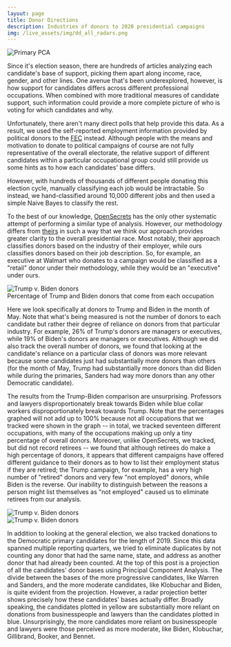 ```yaml
---
layout: page
title: Donor Directions
description: Industries of donors to 2020 presidential campaigns
img: /live_assets/img/dd_all_radars.png
---
```


<div class="img center">
	<img class="col three" src="{{ site.baseurl }}/assets/img/donor_directions/dd_pca.png" title="Primary PCA"/>
</div>

Since it's election season, there are hundreds of articles analyzing each candidate's base of support, picking them apart along income, race, gender, and other lines. One avenue that's been underexplored, however, is how support for candidates differs across different professional occupations. When combined with more traditional measures of candidate support, such information could provide a more complete picture of who is voting for which candidates and why.

Unfortunately, there aren't many direct polls that help provide this data. As a result, we used the self-reported employment information provided by political donors to the [FEC](https://projects.propublica.org/itemizer/presidential-contributors/2020) instead. Although people with the means and motivation to donate to political campaigns of course are not fully representative of the overall electorate, the relative support of different candidates within a particular occupational group could still provide us some hints as to how each candidates' base differs.

However, with hundreds of thousands of different people donating this election cycle, manually classifying each job would be intractable. So instead, we hand-classified around 10,000 different jobs and then used a simple Naive Bayes to classify the rest. 

To the best of our knowledge, [OpenSecrets](https://www.opensecrets.org/2020-presidential-race/industry-totals?highlight=y&ind=B02&src=a) has the only other systematic attempt of performing a similar type of analysis. However, our methodology differs from [theirs](https://www.opensecrets.org/industries/methodology.php) in such a way that we think our approach provides greater clarity to the overall presidential race. Most notably, their approach classifies donors based on the industry of their employer, while ours classifies donors based on their job description. So, for example, an executive at Walmart who donates to a campaign would be classified as a "retail" donor under their methodology, while they would be an "executive" under ours.

<div class="img center">
	<img class="col three" src="{{ site.baseurl }}/assets/img/donor_directions/dd_trump_v_biden.png" title="Trump v. Biden donors"/>
</div>
<div class="col three caption">
    Percentage of Trump and Biden donors that come from each occupation
</div>

Here we look specifically at donors to Trump and Biden in the month of May. Note that what's being measured is not the number of donors to each candidate but rather their degree of reliance on donors from that particular industry. For example, 26% of Trump's donors are managers or executives, while 19% of Biden's donors are managers or executives. Although we did also track the overall number of donors, we found that looking at the candidate's reliance on a particular class of donors was more relevant because some candidates just had substantially more donors than others (for the month of May, Trump had substantially more donors than did Biden while during the primaries, Sanders had way more donors than any other Democratic candidate).

The results from the Trump-Biden comparison are unsurprising. Professors and lawyers disproportionately break towards Biden while blue collar workers disproportionately break towards Trump. Note that the percentages graphed will not add up to 100% because not all occupations that we tracked were shown in the graph -- in total, we tracked seventeen different occupations, with many of the occupations making up only a tiny percentage of overall donors. Moreover, unlike OpenSecrets, we tracked, but did not record retirees -- we found that although retirees do make a high percentage of donors, it appears that different campaigns have offered different guidance to their donors as to how to list their employment status if they are retired; the Trump campaign, for example, has a very high number of "retired" donors and very few "not employed" donors, while Biden is the reverse. Our inability to distinguish between the reasons a person might list themselves as "not employed" caused us to eliminate retirees from our analysis.

<div class="img center">
	<img class="col three" src="{{ site.baseurl }}/assets/img/donor_directions/dd_main_radars.png" title="Trump v. Biden donors"/>
</div>
<div class="img center">
	<img class="col three" src="{{ site.baseurl }}/assets/img/donor_directions/dd_other_radars.png" title="Trump v. Biden donors"/>
</div>

In addition to looking at the general election, we also tracked donations to the Democratic primary candidates for the length of 2019. Since this data spanned multiple reporting quarters, we tried to eliminate duplicates by not counting any donor that had the same name, state, and address as another donor that had already been counted. At the top of this post is a projection of all the candidates' donor bases using Principal Component Analysis. The divide between the bases of the more progressive candidates, like Warren and Sanders, and the more moderate candidates, like Klobuchar and Biden, is quite evident from the projection. However, a radar projection better shows precisely how these candidates' bases actually differ. Broadly speaking, the candidates plotted in yellow are substantially more reliant on donations from businesspeople and lawyers than the candidates plotted in blue. Unsurprisingly, the more candidates more reliant on businesspeople and lawyers were those perceived as more moderate, like Biden, Klobuchar, Gillibrand, Booker, and Bennet.   

